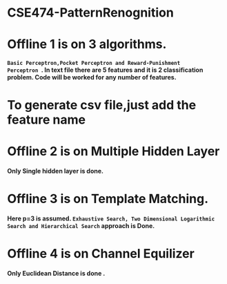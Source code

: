 # CSE474-PatternRenognition

# Offline 1 is on 3 algorithms. 
<code><h4>Basic Perceptron,Pocket Perceptron and Reward-Punishment Perceptron </code>. In text file there are 5 features and it is 2 classification problem. Code will be worked for any number of features.</h4>
# To generate csv file,just add the feature name 

# Offline 2 is on Multiple Hidden Layer 
<h4> Only Single hidden layer is done. </h4>

# Offline 3 is on Template Matching. 

<h4> Here p=3 is assumed. <code>Exhaustive Search, Two Dimensional Logarithmic Search and Hierarchical Search</code> approach is Done. </h4>

# Offline 4 is on Channel Equilizer

<h4> Only Euclidean Distance is done . </h4>
  
